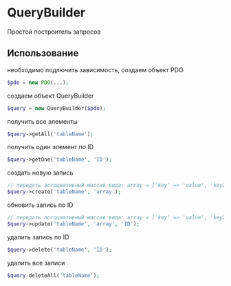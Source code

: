 # QueryBuilder

Простой построитель запросов

## Использование

необходимо подлючить зависимость, создаем объект PDO
```php
$pdo = new PDO(...);
```

создаем объект QueryBuilder
```php 
$query = new QueryBuilder($pdo);
```
получить все элементы

```php
$query->getAll('tableName');
```

получить один элемент по ID
```php
$query->getOne('tableName', 'ID');
```

создать новую запись
```php
// передать ассоциативный массив вида: array = ['key' => 'value', 'key2' => 'value2']
$query->create('tableName', 'array');
```

обновить запись по ID
```php
// передать ассоциативный массив вида: array = ['key' => 'value', 'key2' => 'value2']
$query->update('tableName', 'array', 'ID');
```
удалить запись по ID
```php
$query->delete('tableName', 'ID');
```

удалить все записи
```php
$query-deleteAll('tableName');
```
